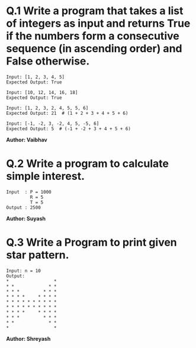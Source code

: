 # Q.1 Write a program that takes a list of integers as input and returns True if the numbers form a consecutive sequence (in ascending order) and False otherwise.
```
Input: [1, 2, 3, 4, 5]
Expected Output: True

Input: [10, 12, 14, 16, 18]
Expected Output: True

Input: [1, 2, 3, 2, 4, 5, 5, 6]
Expected Output: 21  # (1 + 2 + 3 + 4 + 5 + 6)

Input: [-1, -2, 3, -2, 4, 5, -5, 6]
Expected Output: 5  # (-1 + -2 + 3 + 4 + 5 + 6)
```
**Author: Vaibhav**

# Q.2 Write a program to calculate simple interest.
```
Input  : P = 1000
         R = 5
         T = 5
Output : 2500

```
**Author: Suyash**

# Q.3 Write a Program to print given star pattern.
```
Input: n = 10
Output:
*                 * 
* *             * * 
* * *         * * * 
* * * *     * * * * 
* * * * * * * * * * 
* * * * * * * * * * 
* * * *     * * * * 
* * *         * * * 
* *             * * 
*                 *
```
**Author: Shreyash**

